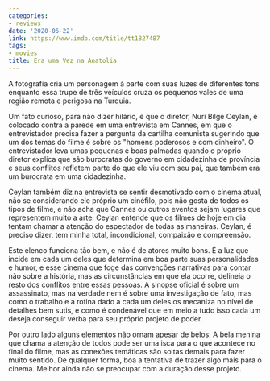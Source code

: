 ```yaml
---
categories:
- reviews
date: '2020-06-22'
link: https://www.imdb.com/title/tt1827487
tags:
- movies
title: Era uma Vez na Anatolia
---
```


A fotografia cria um personagem à parte com suas luzes de diferentes tons enquanto essa trupe de três veículos cruza os pequenos vales de uma região remota e perigosa na Turquia.

Um fato curioso, para não dizer hilário, é que o diretor, Nuri Bilge Ceylan, é colocado contra a parede em uma entrevista em Cannes, em que o entrevistador precisa fazer a pergunta da cartilha comunista sugerindo que um dos temas do filme é sobre os "homens poderosos e com dinheiro". O entrevistador leva umas pequenas e boas palmadas quando o próprio diretor explica que são burocratas do governo em cidadezinha de província e seus conflitos refletem parte do que ele viu com seu pai, que também era um burocrata em uma cidadezinha.

Ceylan também diz na entrevista se sentir desmotivado com o cinema atual, não se considerando ele próprio um cinéfilo, pois não gosta de todos os tipos de filme, e não acha que Cannes ou outros eventos sejam lugares que representem muito a arte. Ceylan entende que os filmes de hoje em dia tentam chamar a atenção do espectador de todas as maneiras. Ceylan, é preciso dizer, tem minha total, incondicional, compaixão e compreensão.

Este elenco funciona tão bem, e não é de atores muito bons. É a luz que incide em cada um deles que determina em boa parte suas personalidades e humor, e esse cinema que foge das convenções narrativas para contar não sobre a história, mas as circunstâncias em que ela ocorre, delineia o resto dos conflitos entre essas pessoas. A sinopse oficial é sobre um assassinato, mas na verdade nem é sobre uma investigação de fato, mas como o trabalho e a rotina dado a cada um deles os mecaniza no nível de detalhes bem sutis, e como é condenável que em meio a tudo isso cada um deseja conseguir verba para seu próprio projeto de poder.

Por outro lado alguns elementos não ornam apesar de belos. A bela menina que chama a atenção de todos pode ser uma isca para o que acontece no final do filme, mas as conexões temáticas são soltas demais para fazer muito sentido. De qualquer forma, boa a tentativa de trazer algo mais para o cinema. Melhor ainda não se preocupar com a duração desse projeto.
